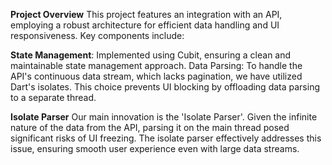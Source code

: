 **Project Overview**
This project features an integration with an API, employing a robust architecture for efficient data handling and UI responsiveness. Key components include:

**State Management**: Implemented using Cubit, ensuring a clean and maintainable state management approach.
Data Parsing: To handle the API's continuous data stream, which lacks pagination, we have utilized Dart's isolates. This choice prevents UI blocking by offloading data parsing to a separate thread.

**Isolate Parser**
Our main innovation is the 'Isolate Parser'. Given the infinite nature of the data from the API, parsing it on the main thread posed significant risks of UI freezing. The isolate parser effectively addresses this issue, ensuring smooth user experience even with large data streams.
